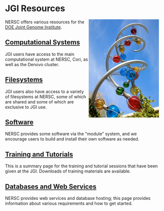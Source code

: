 # JGI Resources

<img style="float: right;" alt="Genepool logo"
src="../../img/Genepool-logo.jpg"> 

NERSC offers various resources for the
[DOE Joint Genome Institute](https://jgi.doe.gov/).

## [Computational Systems](systems.md)

JGI users have access to the main computational system at NERSC, Cori, as well
as the Denovo cluster.

## [Filesystems](filesystems.md)

JGI users also have access to a variety of filesystems at NERSC, some of which
are shared and some of which are exclusive to JGI use.

## [Software](software.md)

NERSC provides some software via the "module" system, and we encourage users to
build and install their own software as needed.

## [Training and Tutorials](training.md)

This is a summary page for the training and tutorial sessions that have been
given at the JGI. Downloads of training materials are available.

## [Databases and Web Services](services.md)

NERSC provides web services and database hosting; this page provides
information about various requirements and how to get started.
